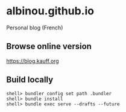# albinou.github.io
Personal blog (French)

## Browse online version

https://blog.kauff.org

## Build locally

    shell> bundler config set path .bundler
    shell> bundle install
    shell> bundle exec serve --drafts --future

